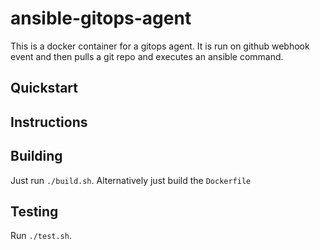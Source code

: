 # ansible-gitops-agent
This is a docker container for a gitops agent. 
It is run on github webhook event and then pulls a git repo and executes an ansible command.

## Quickstart

## Instructions

## Building
Just run `./build.sh`.
Alternatively just build the `Dockerfile`

## Testing
Run `./test.sh`.


